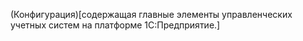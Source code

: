(Конфигурация)[содержащая главные элементы управленческих учетных систем на платформе 1С:Предприятие.]
